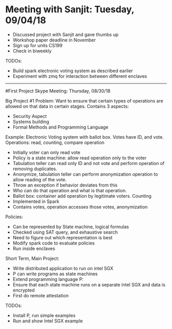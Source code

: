 # Meeting with Sanjit: Tuesday, 09/04/18

- Discussed project with Sanjit and gave thumbs up
- Workshop paper deadline in November
- Sign up for units CS199
- Check in biweekly

TODOs:
- Build spark electronic voting system as described earlier
- Experiment with zmq for interaction between different enclaves

------------------------------------------------

#First Project Skype Meeting: Thursday, 08/30/18

Big Project #1
Problem:
Want to ensure that certain types of operations are allowed on that data in certain stages. 
Contains 3 aspects:
- Security Aspect
- Systems building
- Formal Methods and Programming Language

Example: Electronic Voting system with ballot box. Votes have ID, and vote.
Operations: read, counting, compare operation 
- Initially voter can only read vote
- Policy is a state machine: allow read operation only to the voter
- Tabulation teller can read only ID and not vote and perform operation of removing duplicates.
- Anonymize, tabulation teller can perform anonymization operation to allow reading of the vote.
- Throw an exception if behavior deviates from this
- Who can do that operation and what is that operation.
- Ballot box: container add operation by legitimate voters. Counting
- Implemented in Spark
- Contains votes, operation accesses those votes, anonymization 

Policies:
- Can be represented by State machine, logical formulas
- Checked using SAT query, and exhaustive search
- Need to figure out which representation is best
- Modify spark code to evaluate policies
- Run inside enclaves

Short Term, Main Project:
- Write distributed application to run on intel SGX
- P can write programs as state machines
- Extend programming language P:
- Ensure that each state machine runs on a separate intel SGX and data is encrypted
- First do remote attestation

TODOs:
- Install P, run simple examples
- Run and show Intel SGX example

